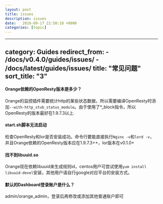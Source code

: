 ```yaml
---
layout: post
title: issues
description: issues
date:   2016-09-17 22:50:18 +0800 
categories: [topic]
---
```

---
category: Guides
redirect_from:
    - /docs/v0.4.0/guides/issues/
    - /docs/latest/guides/issues/
title: "常见问题"
sort_title: "3"
---


#### Orange依赖的OpenResty版本是多少？

Orange的监控插件需要统计http的某些状态数据，所以需要编译OpenResty时添加`--with-http_stub_status_module`。由于使用了*_block指令，所以OpenResty的版本最好在1.9.7.3以上.


#### start.sh脚本无法启动

检查OpenResty和lor是否安装成功。命令行要能直接执行`Nginx -v`和`lord -v`，并且Orange依赖的OpenResty版本应在1.9.7.3++，lor版本在v0.1.0+

#### 找不到libuuid.so

Orange现在依赖libuuid来生成规则id，centos用户可尝试使用`yum install  libuuid-devel`安装，其他用户请自行google对应平台的安装方式。

#### 默认的Dashboard登录账户是什么？

admin/orange_admin，登录后再修改或添加其他普通账户即可



